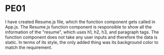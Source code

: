 # PE01

I have created Resume.js file, which the function component gets called in App.js.
The Resume.js function component is responsible to show all the information of the "resume", which uses h1, h2, h3, and paragraph tags. 
The function component does not take any user inputs and therefore the data is static. 
In terms of its style, the only added thing was its background color to match the requirement.

